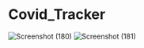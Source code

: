 # Covid_Tracker
![Screenshot (180)](https://user-images.githubusercontent.com/77671133/147875881-0791257f-c01d-4d4d-881f-a5a47260a626.png)
![Screenshot (181)](https://user-images.githubusercontent.com/77671133/147875909-e6bc58b0-1e74-419b-9743-b35212fe1b9e.png)
